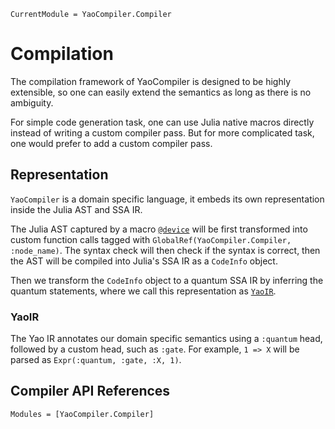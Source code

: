 ```@meta
CurrentModule = YaoCompiler.Compiler
```

# Compilation

The compilation framework of YaoCompiler is designed to be highly extensible, so one can easily extend the semantics
as long as there is no ambiguity.

For simple code generation task, one can use Julia native macros directly instead of writing a custom compiler pass.
But for more complicated task, one would prefer to add a custom compiler pass.

## Representation

`YaoCompiler` is a domain specific language, it embeds its own representation inside the Julia AST and SSA IR.

The Julia AST captured by a macro [`@device`](@ref) will be first transformed into custom function calls tagged with
`GlobalRef(YaoCompiler.Compiler, :node_name)`. The syntax check will then check if the syntax is correct, then
the AST will be compiled into Julia's SSA IR as a `CodeInfo` object.

Then we transform the `CodeInfo` object to a quantum SSA IR by inferring the quantum statements, where we call this
representation as [`YaoIR`](@ref).

### YaoIR

The Yao IR annotates our domain specific semantics using a `:quantum` head, followed by a custom head, such as `:gate`.
For example, `1 => X` will be parsed as `Expr(:quantum, :gate, :X, 1)`.

## Compiler API References

```@autodocs
Modules = [YaoCompiler.Compiler]
```
